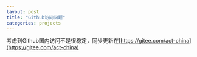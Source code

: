 ```yaml
---
layout: post
title: "Github访问问题"
categories: projects
---
```

考虑到Github国内访问不是很稳定，同步更新在[https://gitee.com/act-china](https://gitee.com/act-china)

